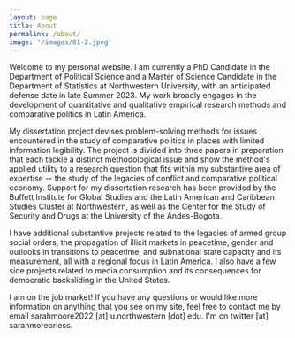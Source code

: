 ```yaml
---
layout: page
title: About
permalink: /about/
image: '/images/01-2.jpeg'
---
```


Welcome to my personal website. I am currently a PhD Candidate in the Department of Political Science and a Master of Science Candidate in the Department of Statistics at Northwestern University, with an anticipated defense date in late Summer 2023. My work broadly engages in the development of quantitative and qualitative empirical research methods and comparative politics in Latin America. 

My dissertation project devises problem-solving methods for issues encountered in the study of comparative politics in places with limited information legibility. The project is divided into three papers in preparation that each tackle a distinct methodological issue and show the method's applied utility to a research question that fits within my substantive area of expertise -- the study of the legacies of conflict and comparative political economy. Support for my dissertation research has been provided by the Buffett Institute for Global Studies and the Latin American and Caribbean Studies Cluster at Northwestern, as well as the Center for the Study of Security and Drugs at the University of the Andes-Bogota.   

I have additional substantive projects related to the legacies of armed group social orders, the propagation of illicit markets in peacetime, gender and outlooks in transitions to peacetime, and subnational state capacity and its measurement, all with a regional focus in Latin America. I also have a few side projects related to media consumption and its consequences for democratic backsliding in the United States. 

I am on the job market! If you have any questions or would like more information on anything that you see on my site, feel free to contact me by email sarahmoore2022 [at] u.northwestern [dot] edu. I'm on twitter [at] sarahmoreorless. 
